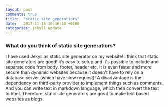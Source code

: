 ```yaml
---
layout: post
comments: true
title:  "static site generatiors"
date:   2017-11-15 10:46:10 +0100
categories: jekyll update
---
```


### What do you think of static site generatiors?

I have used Jekyll as static site generator on my website! I think that static site generators are good! it’s easy to setup and it's possible to include and separate code from body, footer, header etc. It is even faster and more secure than dynamic websites because it doesn't have to rely on a database server (which have slow request)! A disadvantage is the dependency on third-party provider to implement things such as comments.  And you can write text in markdown language, which then convert the text to html. Therefore, static site generators are great to make text based websites as blogs.
